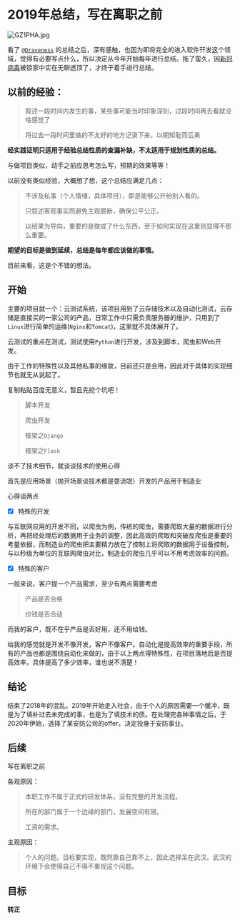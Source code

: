 # 2019年总结，写在离职之前

![GZ1PHA.jpg](https://s1.ax1x.com/2020/03/29/GZ1PHA.jpg)

看了 [`@Draveness`](https://draven.co/2019-summary) 的总结之后，深有感触，也因为即将完全的进入软件幵发这个领域，觉得有必要写点什么，所以决定从今年开始每年进行总结。拖了蛮久，因[新冠病毒](https://baike.baidu.com/item/2020%E5%B9%B4%E6%96%B0%E5%9E%8B%E5%86%A0%E7%8A%B6%E7%97%85%E6%AF%92%E7%96%AB%E6%83%85/24278151?fr=aladdin)被锁家中实在无聊透顶了，才终于着手进行总结。

## 以前的经验：

> 叙述一段时间内发生的事，某些事可能当时印象深刻，过段时间再去看就没啥感觉了
> 
> 将过去一段时间里做的不太好的地方记录下来，以期知耻而后勇


**经实践证明只适用于经验总结性质的查漏补缺，不太适用于规划性质的总结。**

与做项目类似，动手之前应思考怎么写，预期的效果等等！

以前没有类似经验，大概想了想，这个总结应满足几点：

> 不涉及私事（个人情绪，具体项目），即是能够公开绐别人看的。
> 
> 只叙述客观事实而避免主观臆断，确保公平公正。
> 
> 以结果为导向，重要的是做成了什么东西，至于如何实现在这里则显得不那么重要。

**期望的目标是做到延续，总结是每年都应该做的事情。**

目前来看，这是个不错的想法。

## 开始

主要的项目就一个：云测试系统，该项目用到了云存储技术以及自动化测试，云存储是直接买的一家公司的产品，日常工作中只需负责服务器的维护，只用到了`Linux`进行简单的运维(`Nginx`和`Tomcat`)，这里就不具体展开了。

云测试的重点在测试，测试使用`Python`进行开发，涉及到脚本，爬虫和Web开发。

由于工作的特殊性以及其他私事的缘故，目前还只是会用，因此对于具体的实现细节也就无从说起了。

复制粘贴百度无意义，暂且先挖个坑吧！

> 脚本开发
> 
> 爬虫开发
> 
> 框架之`Django`
> 
> 框架之`Flask`


谈不了技术细节，就谈谈技术的使用心得

首先是应用场景（抛开场景谈技术都是耍流氓）开发的产品用于制造业

心得谈两点


- [x] 特殊的开发

与互联网应用的开发不同，以爬虫为例，传统的爬虫，需要爬取大量的数据进行分析，再把经处理后的数据用于业务的调整，因此高效的爬取和突破反爬虫是重要的考量依据，而制造业的爬虫把主要精力放在了控制上将爬取的数据用于设备控制，与以秒级为单位的互联网爬虫对比，制造业的爬虫几乎可以不用考虑效率的问题。

- [x] 特殊的客户

一般来说，客户提一个产品需求，至少有两点需要考虑

> 产品是否合格 
> 
> 价钱是否合适

而我的客户，既不在乎产品是否好用，还不用给钱。 

绐我的感觉就是开发不像开发，客户不像客户。自动化是提高效率的重要手段，所有的产品也都是围绕自动化来做的，由于以上两点得特殊性，在项目落地后是否提高效率，具体提高了多少效率，谁也说不清楚！

## 结论

结束了2018年的混乱。2019年开始走入社会，由于个人的原因需要一个缓冲，既是为了填补过去未完成的事，也是为了填技术的债。在处理完各种事情之后，于2020年伊始，选择了某安防公司的offer，决定投身于安防事业。

## 后续

写在离职之前 

各观原因：

> 本职工作不属于正式的研发体系，没有完整的开发流程。
> 
> 所在的部门属于一个边缘的部门，发展空间有限。
>
> 工资的需求。

主观原因：

> 个人的问题。目标要实现，既然靠自己靠不上，因此选择呆在武汉。武汉的环境下会使得自己不得不重视这个问题。


## 目标

**转正**
